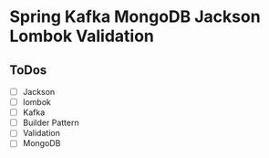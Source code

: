 Spring Kafka MongoDB Jackson Lombok Validation
==============================================

## ToDos

- [ ] Jackson
- [ ] lombok
- [ ] Kafka
- [ ] Builder Pattern
- [ ] Validation
- [ ] MongoDB